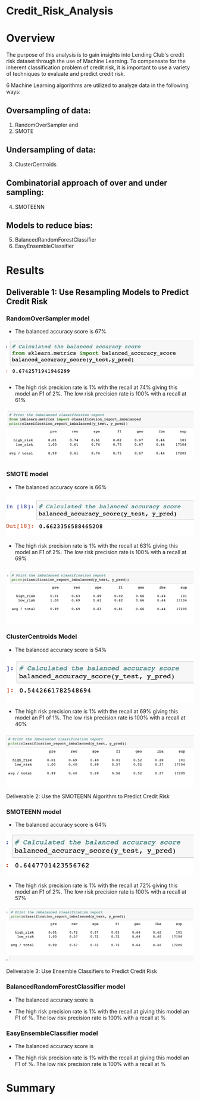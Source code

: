 # Credit_Risk_Analysis

# Overview

The purpose of this analysis is to gain insights into Lending Club's credit risk dataset through the use of Machine Learning. To compensate for the inherent classification problem of credit risk, it is important to use a variety of techniques to evaluate and predict credit risk. 

6 Machine Learning algorithms are utilized to analyze data in the following ways:

## Oversampling of data:
1. RandomOverSampler and 
2. SMOTE

## Undersampling of data:
3. ClusterCentroids


## Combinatorial approach of over and under sampling:
4. SMOTEENN

## Models to reduce bias:
5. BalancedRandomForestClassifier
6. EasyEnsembleClassifier


# Results

## Deliverable 1: Use Resampling Models to Predict Credit Risk

### RandomOverSampler model

 - The balanced accuracy score is 67%

![RandomOverSampler Balanced Accuracy](https://github.com/RebeccaA79/Credit_Risk_Analysis/blob/main/images/ros_ba_score.png)

 - The high risk precision rate is 1% with the recall at 74% giving this model an F1 of 2%. The low risk precision rate is 100% with a recall at 61%

![RandomOverSampler Precision & Recall](https://github.com/RebeccaA79/Credit_Risk_Analysis/blob/main/images/ros_prec_recall_score.png)

### SMOTE model

 - The balanced accuracy score is 66%

![SMOTE Balanced Accuracy](https://github.com/RebeccaA79/Credit_Risk_Analysis/blob/main/images/smote_ba_score.png)

 - The high risk precision rate is 1% with the recall at 63% giving this model an F1 of 2%. The low risk precision rate is 100% with a recall at 69%

![SMOTE Precision & Recall](https://github.com/RebeccaA79/Credit_Risk_Analysis/blob/main/images/smote_prec_recall_score.png)


### ClusterCentroids Model

 - The balanced accuracy score is 54%

![ClusterCentroids Balanced Accuracy](https://github.com/RebeccaA79/Credit_Risk_Analysis/blob/main/images/clcent_ba_score.png)


 - The high risk precision rate is 1% with the recall at 69% giving this model an F1 of 1%. The low risk precision rate is 100% with a recall at 40%

![ClusterCentroids Precision & Recall](https://github.com/RebeccaA79/Credit_Risk_Analysis/blob/main/images/clcent_precf_recall_score.png)



Deliverable 2: Use the SMOTEENN Algorithm to Predict Credit Risk

### SMOTEENN model

 - The balanced accuracy score is 64%

![SMOTEENN Balanced Accuracy](https://github.com/RebeccaA79/Credit_Risk_Analysis/blob/main/images/smoteenn_ba_score.png)


 - The high risk precision rate is 1% with the recall at 72% giving this model an F1 of 2%. The low risk precision rate is 100% with a recall at 57%

![SMOTEENN Precision & Recall](https://github.com/RebeccaA79/Credit_Risk_Analysis/blob/main/images/smoteenn_prec_recall_score.png)

Deliverable 3: Use Ensemble Classifiers to Predict Credit Risk

### BalancedRandomForestClassifier model

 - The balanced accuracy score is

 - The high risk precision rate is 1% with the recall at  giving this model an F1 of %. The low risk precision rate is 100% with a recall at %

### EasyEnsembleClassifier model

 - The balanced accuracy score is

 - The high risk precision rate is 1% with the recall at  giving this model an F1 of %. The low risk precision rate is 100% with a recall at %

# Summary

